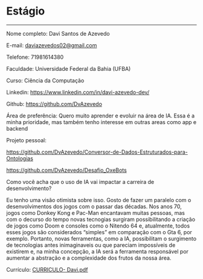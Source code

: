 # Estágio

---

Nome completo: Davi Santos de Azevedo

E-mail: daviazevedos02@gmail.com

Telefone: 71981614380

Faculdade: Universidade Federal da Bahia (UFBA)

Curso: Ciência da Computação

Linkedin: https://www.linkedin.com/in/davi-azevedo-dev/

Github: https://github.com/DvAzevedo

Área de preferência: Quero muito aprender e evoluir na área de IA. Essa é a minha prioridade, mas também tenho interesse em outras areas como app e backend

Projeto pessoal:

 https://github.com/DvAzevedo/Conversor-de-Dados-Estruturados-para-Ontologias

https://github.com/DvAzevedo/Desafio_OxeBots

Como você acha que o uso de IA vai impactar a carreira de desenvolvimento?

Eu tenho uma visão otimista sobre isso. Gosto de fazer um paralelo com o desenvolvimentos dos jogos com o passar das décadas. Nos anos 70, jogos como Donkey Kong e Pac-Man encantavam muitas pessoas, mas com o decurso do tempo novas tecnogias surgiram possibilitando a criação de jogos como Doom e consoles como o Nitendo 64 e, atualmente, todos esses jogos são considerados “simples” em comparação com o Gta 6, por exemplo. Portanto, novas ferramentas, como a IA, possibilitam o surgimento de tecnologias antes inimaginaveis ou que pareciam impossíveis de existirem e, na minha concepção, a IA será a ferramenta responsável por aumentar a abstração e a complexidade dos frutos da nossa área.

Currículo:
[CURRICULO- Davi.pdf](https://github.com/user-attachments/files/17383211/CURRICULO-.Davi.pdf)
